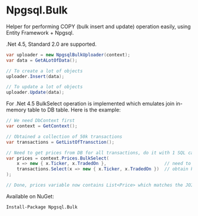 # Npgsql.Bulk
Helper for performing COPY (bulk insert and update) operation easily, using Entity Framework + Npgsql. 

.Net 4.5, Standard 2.0 are supported.

```c#
var uploader = new NpgsqlBulkUploader(context);
var data = GetALotOfData();

// To create a lot of objects
uploader.Insert(data);

// To update a lot of objects
uploader.Update(data);
```

For .Net 4.5 BulkSelect operation is implemented which emulates join in-memory table to DB table. Here is the example:

```c#
// We need DbContext first
var context = GetContext();                 

// Obtained a collection of 50k transactions
var transactions = GetListOfTransction();   

// Need to get prices from DB for all transactions, do it with 1 SQL call
var prices = context.Prices.BulkSelect(
    x => new { x.Ticker, x.TradedOn },                      // need to specify key for JOIN
    transactions.Select(x => new { x.Ticker, x.TradedOn })  // obtain key data from local objects
);

// Done, prices variable now contains List<Price> which matches the JOIN DB table to in-memory collection

```

    
Available on NuGet: 
```
Install-Package Npgsql.Bulk
```
